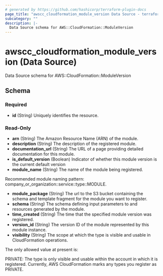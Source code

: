 ```yaml
---
# generated by https://github.com/hashicorp/terraform-plugin-docs
page_title: "awscc_cloudformation_module_version Data Source - terraform-provider-awscc"
subcategory: ""
description: |-
  Data Source schema for AWS::CloudFormation::ModuleVersion
---
```


# awscc_cloudformation_module_version (Data Source)

Data Source schema for AWS::CloudFormation::ModuleVersion



<!-- schema generated by tfplugindocs -->
## Schema

### Required

- **id** (String) Uniquely identifies the resource.

### Read-Only

- **arn** (String) The Amazon Resource Name (ARN) of the module.
- **description** (String) The description of the registered module.
- **documentation_url** (String) The URL of a page providing detailed documentation for this module.
- **is_default_version** (Boolean) Indicator of whether this module version is the current default version
- **module_name** (String) The name of the module being registered.

Recommended module naming pattern: company_or_organization::service::type::MODULE.
- **module_package** (String) The url to the S3 bucket containing the schema and template fragment for the module you want to register.
- **schema** (String) The schema defining input parameters to and resources generated by the module.
- **time_created** (String) The time that the specified module version was registered.
- **version_id** (String) The version ID of the module represented by this module instance.
- **visibility** (String) The scope at which the type is visible and usable in CloudFormation operations.

The only allowed value at present is:

PRIVATE: The type is only visible and usable within the account in which it is registered. Currently, AWS CloudFormation marks any types you register as PRIVATE.



